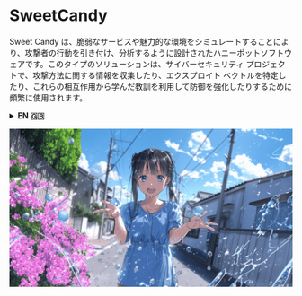 # SweetCandy

Sweet Candy は、脆弱なサービスや魅力的な環境をシミュレートすることにより、攻撃者の行動を引き付け、分析するように設計されたハニーポットソフトウェアです。このタイプのソリューションは、サイバーセキュリティ プロジェクトで、攻撃方法に関する情報を収集したり、エクスプロイト ベクトルを特定したり、これらの相互作用から学んだ教訓を利用して防御を強化したりするために頻繁に使用されます。

<details>
<summary><b>EN 🇬🇧</b></summary>
<br>
Sweet Candy is a honeypot software designed to attract and analyze the behavior of attackers by simulating vulnerable services or attractive environments. This type of solution is frequently used in cybersecurity projects to collect information on attack methods, identify exploit vectors, or strengthen defenses by drawing on the lessons learned from these interactions.
</details>

![](./.github/banner.png)
